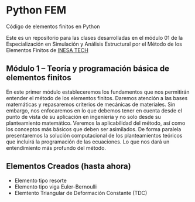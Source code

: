 # Python FEM
Código de elementos finitos en Python

Este es un repositorio para las clases desarrolladas en el módulo 01 de la Especialización en Simulación y Análisis Estructural por el Método de los Elementos Finitos de [INESA TECH](https://www.inesa-tech.com/)

## Módulo 1 – Teoría y programación básica de elementos finitos
En este primer módulo estableceremos los fundamentos que nos permitirán entender el método de los elementos finitos. Daremos atención a las bases matemáticas y repasaremos criterios de mecánicas de materiales. Sin embargo, nos enfocaremos en lo que debemos tener en cuenta desde el punto de vista de su aplicación en ingeniería y no solo desde su planteamiento matemático. Veremos la aplicabilidad del método, así como los conceptos más básicos que deben ser asimilados. De forma paralela presentaremos la solución computacional de los planteamientos teóricos que incluirá la programación de las ecuaciones. Lo que nos dará un entendimiento más profundo del método.

## Elementos Creados (hasta ahora)
- Elemento tipo resorte
- Elemento tipo viga Euler-Bernoulli
- Elemtento Triangular de Deformación Constante (TDC)